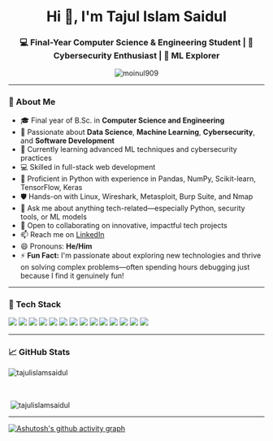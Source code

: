 <h1 align="center">Hi 👋, I'm Tajul Islam Saidul</h1>
<h3 align="center">💻 Final-Year Computer Science & Engineering Student | 🔐 Cybersecurity Enthusiast | 🤖 ML Explorer</h3>
<p align="center"> <img src="https://komarev.com/ghpvc/?username=tajulislamsaidul&label=Profile%20views&color=0e75b6&style=flat" alt="moinul909" /> </p>

---

### 🔎 About Me

- 🎓 Final year of B.Sc. in **Computer Science and Engineering**
- 👀 Passionate about **Data Science**, **Machine Learning**, **Cybersecurity**, and **Software Development**
- 🌱 Currently learning advanced ML techniques and cybersecurity practices  
- 💻 Skilled in full-stack web development  
- 🐍 Proficient in Python with experience in Pandas, NumPy, Scikit-learn, TensorFlow, Keras  
- 🛡️ Hands-on with Linux, Wireshark, Metasploit, Burp Suite, and Nmap  
- 💬 Ask me about anything tech-related—especially Python, security tools, or ML models  
- 🤝 Open to collaborating on innovative, impactful tech projects  
- 📫 Reach me on [LinkedIn](https://www.linkedin.com/in/md-tajul-islam-saidul-86b2bb348)  
- 😄 Pronouns: **He/Him**  
- ⚡ **Fun Fact:** I'm passionate about exploring new technologies and thrive on solving complex problems—often spending hours debugging just because I find it genuinely fun!

---

### 🧰 Tech Stack

<p>
  <img src="https://img.shields.io/badge/Python-3776AB?style=flat&logo=python&logoColor=white" />
  <img src="https://img.shields.io/badge/JavaScript-F7DF1E?style=flat&logo=javascript&logoColor=black" />
  <img src="https://img.shields.io/badge/React-20232A?style=flat&logo=react&logoColor=61DAFB" />
  <img src="https://img.shields.io/badge/Node.js-339933?style=flat&logo=nodedotjs&logoColor=white" />
  <img src="https://img.shields.io/badge/MongoDB-4EA94B?style=flat&logo=mongodb&logoColor=white" />
  <img src="https://img.shields.io/badge/MySQL-005C84?style=flat&logo=mysql&logoColor=white" />
  <img src="https://img.shields.io/badge/Linux-FCC624?style=flat&logo=linux&logoColor=black" />
  <img src="https://img.shields.io/badge/TensorFlow-FF6F00?style=flat&logo=tensorflow&logoColor=white" />
  <img src="https://img.shields.io/badge/HTML5-E34F26?style=flat&logo=html5&logoColor=white" />
  <img src="https://img.shields.io/badge/CSS3-1572B6?style=flat&logo=css3&logoColor=white" />
  <img src="https://img.shields.io/badge/C++-00599C?style=flat&logo=c%2B%2B&logoColor=white" />
  <img src="https://img.shields.io/badge/C-555555?style=flat&logo=c&logoColor=white" />
  <img src="https://img.shields.io/badge/Java-007396?style=flat&logo=java&logoColor=white" />
  <img src="https://img.shields.io/badge/Arduino-00979D?style=flat&logo=arduino&logoColor=white" />
</p>



---

### 📈 GitHub Stats

<p align="center">
  <p><img align="center" src="https://github-readme-stats.vercel.app/api/top-langs?username=tajulislamsaidul&show_icons=true&locale=en&layout=compact" alt="tajulislamsaidul" /></p>
  <br />
  <p>&nbsp;<img align="center" src="https://github-readme-stats.vercel.app/api?username=tajulislamsaidul&show_icons=true&locale=en" alt="tajulislamsaidul" /></p>
</p>

---

[![Ashutosh's github activity graph](https://github-readme-activity-graph.vercel.app/graph?username=tajulislamsaidul&bg_color=ffffff&color=2489e5&line=9e4c98&point=2489e5&area=true&hide_border=true)](https://github.com/tajulislamsaidul/github-readme-activity-graph)
